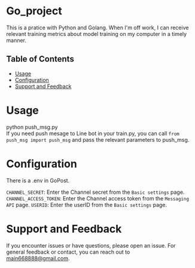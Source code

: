 # Go_project

This is a pratice with Python and Golang. When I'm off work, I can receive relevant training metrics about model training on my computer in a timely manner.

## Table of Contents

- [Usage](#usage)
- [Configuration](#configuration)
- [Support and Feedback](#support-and-feedback)

# Usage

python push_msg.py<br>
If you need push mesage to Line bot in your train.py, you can call `from push_msg import push_msg` and pass the relevant parameters to push_msg.

# Configuration

There is a .env in GoPost.

`CHANNEL_SECRET`: Enter the Channel secret from the `Basic settings` page.
`CHANNEL_ACCESS_TOKEN`: Enter the Channel access token from the `Messaging API` page.
`USERID`: Enter the userID from the `Basic settings` page.

# Support and Feedback

If you encounter issues or have questions, please open an issue.
For general feedback or contact, you can reach out to main668888@gmail.com.
